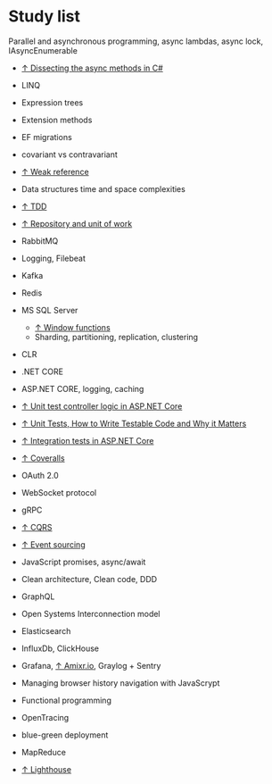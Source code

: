 # Study list

Parallel and asynchronous programming, async lambdas, async lock, IAsyncEnumerable
* [↑ Dissecting the async methods in C#](https://devblogs.microsoft.com/premier-developer/dissecting-the-async-methods-in-c/)

* LINQ
* Expression trees
* Extension methods
* EF migrations
* covariant vs contravariant
* [↑ Weak reference](https://docs.microsoft.com/en-us/dotnet/api/system.weakreference?view=netcore-3.1)
* Data structures time and space complexities

* [↑ TDD](https://www.youtube.com/watch?v=a7BvGBT0gFw)

* [↑ Repository and unit of work](https://www.c-sharpcorner.com/article/repository-and-unitofwork-pattern-part-2/)

* RabbitMQ

* Logging, Filebeat

* Kafka

* Redis

* MS SQL Server
  * [↑ Window functions](https://docs.microsoft.com/en-us/sql/t-sql/queries/select-over-clause-transact-sql?view=sql-server-ver15)
  * Sharding, partitioning, replication, clustering

* CLR

* .NET CORE

* ASP.NET CORE, logging, caching

* [↑ Unit test controller logic in ASP.NET Core](https://docs.microsoft.com/en-us/aspnet/core/mvc/controllers/testing?view=aspnetcore-3.1)

* [↑ Unit Tests, How to Write Testable Code and Why it Matters](https://www.toptal.com/qa/how-to-write-testable-code-and-why-it-matters)

* [↑ Integration tests in ASP.NET Core](https://docs.microsoft.com/en-us/aspnet/core/test/integration-tests)

* [↑ Coveralls](https://devblogs.microsoft.com/premier-developer/dissecting-the-async-methods-in-c/)

* OAuth 2.0

* WebSocket protocol

* gRPC

* [↑ CQRS](https://www.youtube.com/watch?v=xKKVW94F2bc)

* [↑ Event sourcing](https://microservices.io/patterns/data/event-sourcing.html)

* JavaScript promises, async/await

* Clean architecture, Clean code, DDD

* GraphQL

* Open Systems Interconnection model

* Elasticsearch

* InfluxDb, ClickHouse

* Grafana, [↑ Amixr.io](https://amixr.io), Graylog + Sentry

* Managing browser history navigation with JavaScrypt

* Functional programming

* OpenTracing

* blue-green deployment

* MapReduce

* [↑ Lighthouse](https://developers.google.com/web/tools/lighthouse)

